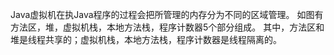 Java虚拟机在执Java程序的过程会把所管理的内存分为不同的区域管理。
如图有方法区，堆，虚拟机栈，本地方法栈，程序计数器5个部分组成。
其中，方法区和堆是线程共享的；虚拟机栈，本地方法栈，程序计数器是线程隔离的。
